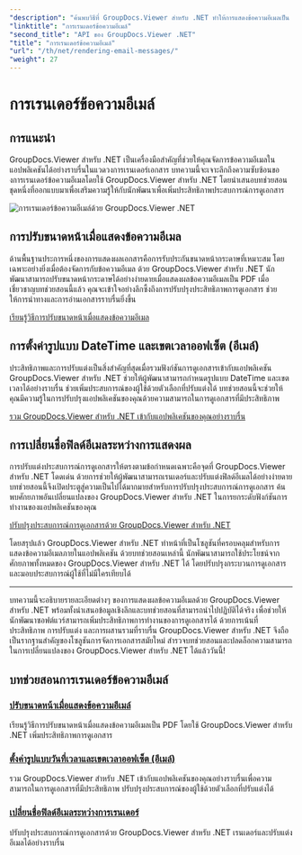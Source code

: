 ```yaml
---
"description": "ค้นพบวิธีที่ GroupDocs.Viewer สำหรับ .NET ทำให้การแสดงข้อความอีเมลเป็น PDF ง่ายขึ้น เรียนรู้การปรับขนาดหน้า ตั้งค่ารูปแบบ DateTime และเปลี่ยนชื่อฟิลด์อย่างมีประสิทธิภาพ"
"linktitle": "การเรนเดอร์ข้อความอีเมล์"
"second_title": "API ของ GroupDocs.Viewer .NET"
"title": "การเรนเดอร์ข้อความอีเมล์"
"url": "/th/net/rendering-email-messages/"
"weight": 27
---
```


# การเรนเดอร์ข้อความอีเมล์

## การแนะนำ

GroupDocs.Viewer สำหรับ .NET เป็นเครื่องมือสำคัญที่ช่วยให้คุณจัดการข้อความอีเมลในแอปพลิเคชันได้อย่างราบรื่นในแวดวงการเรนเดอร์เอกสาร บทความนี้จะเจาะลึกถึงความซับซ้อนของการเรนเดอร์ข้อความอีเมลโดยใช้ GroupDocs.Viewer สำหรับ .NET โดยนำเสนอบทช่วยสอนชุดหนึ่งที่ออกแบบมาเพื่อเสริมความรู้ให้กับนักพัฒนาเพื่อเพิ่มประสิทธิภาพประสบการณ์การดูเอกสาร

![การเรนเดอร์ข้อความอีเมล์ด้วย GroupDocs.Viewer .NET](/viewer/rendering-email-messages/image.png)

## การปรับขนาดหน้าเมื่อแสดงข้อความอีเมล

ด้านพื้นฐานประการหนึ่งของการแสดงผลเอกสารคือการรับประกันขนาดหน้ากระดาษที่เหมาะสม โดยเฉพาะอย่างยิ่งเมื่อต้องจัดการกับข้อความอีเมล ด้วย GroupDocs.Viewer สำหรับ .NET นักพัฒนาสามารถปรับขนาดหน้ากระดาษได้อย่างง่ายดายเมื่อแสดงผลข้อความอีเมลเป็น PDF เมื่อเชี่ยวชาญบทช่วยสอนนี้แล้ว คุณจะเข้าใจอย่างลึกซึ้งถึงการปรับปรุงประสิทธิภาพการดูเอกสาร ช่วยให้การนำทางและการอ่านเอกสารราบรื่นยิ่งขึ้น

[เรียนรู้วิธีการปรับขนาดหน้าเมื่อแสดงข้อความอีเมล](./adjust-page-size-email/)

## การตั้งค่ารูปแบบ DateTime และเขตเวลาออฟเซ็ต (อีเมล์)

ประสิทธิภาพและการปรับแต่งเป็นสิ่งสำคัญที่สุดเมื่อรวมฟังก์ชันการดูเอกสารเข้ากับแอปพลิเคชัน GroupDocs.Viewer สำหรับ .NET ช่วยให้ผู้พัฒนาสามารถกำหนดรูปแบบ DateTime และเขตเวลาได้อย่างราบรื่น ช่วยเพิ่มประสบการณ์ของผู้ใช้ด้วยตัวเลือกที่ปรับแต่งได้ บทช่วยสอนนี้จะช่วยให้คุณมีความรู้ในการปรับปรุงแอปพลิเคชันของคุณด้วยความสามารถในการดูเอกสารที่มีประสิทธิภาพ

[รวม GroupDocs.Viewer สำหรับ .NET เข้ากับแอปพลิเคชันของคุณอย่างราบรื่น](./set-date-time-format-offset-email/)

## การเปลี่ยนชื่อฟิลด์อีเมลระหว่างการแสดงผล

การปรับแต่งประสบการณ์การดูเอกสารให้ตรงตามข้อกำหนดเฉพาะคือจุดที่ GroupDocs.Viewer สำหรับ .NET โดดเด่น ด้วยการช่วยให้ผู้พัฒนาสามารถเรนเดอร์และปรับแต่งฟิลด์อีเมลได้อย่างง่ายดาย บทช่วยสอนนี้จึงเปิดประตูสู่ความเป็นไปได้มากมายสำหรับการปรับปรุงประสบการณ์การดูเอกสาร ค้นพบศักยภาพอันเปลี่ยนแปลงของ GroupDocs.Viewer สำหรับ .NET ในการยกระดับฟังก์ชันการทำงานของแอปพลิเคชันของคุณ

[ปรับปรุงประสบการณ์การดูเอกสารด้วย GroupDocs.Viewer สำหรับ .NET](./rename-email-fields/)

โดยสรุปแล้ว GroupDocs.Viewer สำหรับ .NET ทำหน้าที่เป็นโซลูชันที่ครอบคลุมสำหรับการแสดงข้อความอีเมลภายในแอปพลิเคชัน ด้วยบทช่วยสอนเหล่านี้ นักพัฒนาสามารถใช้ประโยชน์จากศักยภาพทั้งหมดของ GroupDocs.Viewer สำหรับ .NET ได้ โดยปรับปรุงกระบวนการดูเอกสารและมอบประสบการณ์ผู้ใช้ที่ไม่มีใครเทียบได้

--- 

บทความนี้จะอธิบายรายละเอียดต่างๆ ของการแสดงผลข้อความอีเมลด้วย GroupDocs.Viewer สำหรับ .NET พร้อมทั้งนำเสนอข้อมูลเชิงลึกและบทช่วยสอนที่สามารถนำไปปฏิบัติได้จริง เพื่อช่วยให้นักพัฒนาซอฟต์แวร์สามารถเพิ่มประสิทธิภาพการทำงานของการดูเอกสารได้ ด้วยการเน้นที่ประสิทธิภาพ การปรับแต่ง และการผสานรวมที่ราบรื่น GroupDocs.Viewer สำหรับ .NET จึงถือเป็นรากฐานสำคัญของโซลูชันการจัดการเอกสารสมัยใหม่ สำรวจบทช่วยสอนและปลดล็อกความสามารถในการเปลี่ยนแปลงของ GroupDocs.Viewer สำหรับ .NET ได้แล้ววันนี้!
## บทช่วยสอนการเรนเดอร์ข้อความอีเมล์
### [ปรับขนาดหน้าเมื่อแสดงข้อความอีเมล์](./adjust-page-size-email/)
เรียนรู้วิธีการปรับขนาดหน้าเมื่อแสดงข้อความอีเมลเป็น PDF โดยใช้ GroupDocs.Viewer สำหรับ .NET เพิ่มประสิทธิภาพการดูเอกสาร
### [ตั้งค่ารูปแบบวันที่เวลาและเขตเวลาออฟเซ็ต (อีเมล์)](./set-date-time-format-offset-email/)
รวม GroupDocs.Viewer สำหรับ .NET เข้ากับแอปพลิเคชันของคุณอย่างราบรื่นเพื่อความสามารถในการดูเอกสารที่มีประสิทธิภาพ ปรับปรุงประสบการณ์ของผู้ใช้ด้วยตัวเลือกที่ปรับแต่งได้
### [เปลี่ยนชื่อฟิลด์อีเมลระหว่างการเรนเดอร์](./rename-email-fields/)
ปรับปรุงประสบการณ์การดูเอกสารด้วย GroupDocs.Viewer สำหรับ .NET เรนเดอร์และปรับแต่งอีเมลได้อย่างราบรื่น